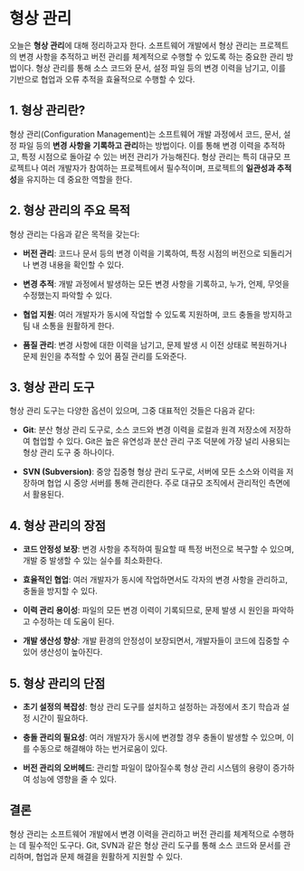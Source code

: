 # 형상 관리

오늘은 **형상 관리**에 대해 정리하고자 한다. 소프트웨어 개발에서 형상 관리는 프로젝트의 변경 사항을 추적하고 버전 관리를 체계적으로 수행할 수 있도록 하는 중요한 관리 방법이다. 형상 관리를 통해 소스 코드와 문서, 설정 파일 등의 변경 이력을 남기고, 이를 기반으로 협업과 오류 추적을 효율적으로 수행할 수 있다.

## 1. 형상 관리란?

형상 관리(Configuration Management)는 소프트웨어 개발 과정에서 코드, 문서, 설정 파일 등의 **변경 사항을 기록하고 관리**하는 방법이다. 이를 통해 변경 이력을 추적하고, 특정 시점으로 돌아갈 수 있는 버전 관리가 가능해진다. 형상 관리는 특히 대규모 프로젝트나 여러 개발자가 참여하는 프로젝트에서 필수적이며, 프로젝트의 **일관성과 추적성**을 유지하는 데 중요한 역할을 한다.

## 2. 형상 관리의 주요 목적

형상 관리는 다음과 같은 목적을 갖는다:

- **버전 관리**: 코드나 문서 등의 변경 이력을 기록하여, 특정 시점의 버전으로 되돌리거나 변경 내용을 확인할 수 있다.

- **변경 추적**: 개발 과정에서 발생하는 모든 변경 사항을 기록하고, 누가, 언제, 무엇을 수정했는지 파악할 수 있다.

- **협업 지원**: 여러 개발자가 동시에 작업할 수 있도록 지원하며, 코드 충돌을 방지하고 팀 내 소통을 원활하게 한다.

- **품질 관리**: 변경 사항에 대한 이력을 남기고, 문제 발생 시 이전 상태로 복원하거나 문제 원인을 추적할 수 있어 품질 관리를 도와준다.

## 3. 형상 관리 도구

형상 관리 도구는 다양한 옵션이 있으며, 그중 대표적인 것들은 다음과 같다:

- **Git**: 분산 형상 관리 도구로, 소스 코드와 변경 이력을 로컬과 원격 저장소에 저장하여 협업할 수 있다. Git은 높은 유연성과 분산 관리 구조 덕분에 가장 널리 사용되는 형상 관리 도구 중 하나이다.

- **SVN (Subversion)**: 중앙 집중형 형상 관리 도구로, 서버에 모든 소스와 이력을 저장하며 협업 시 중앙 서버를 통해 관리한다. 주로 대규모 조직에서 관리적인 측면에서 활용된다.

## 4. 형상 관리의 장점

- **코드 안정성 보장**: 변경 사항을 추적하여 필요할 때 특정 버전으로 복구할 수 있으며, 개발 중 발생할 수 있는 실수를 최소화한다.

- **효율적인 협업**: 여러 개발자가 동시에 작업하면서도 각자의 변경 사항을 관리하고, 충돌을 방지할 수 있다.

- **이력 관리 용이성**: 파일의 모든 변경 이력이 기록되므로, 문제 발생 시 원인을 파악하고 수정하는 데 도움이 된다.

- **개발 생산성 향상**: 개발 환경의 안정성이 보장되면서, 개발자들이 코드에 집중할 수 있어 생산성이 높아진다.

## 5. 형상 관리의 단점

- **초기 설정의 복잡성**: 형상 관리 도구를 설치하고 설정하는 과정에서 초기 학습과 설정 시간이 필요하다.

- **충돌 관리의 필요성**: 여러 개발자가 동시에 변경할 경우 충돌이 발생할 수 있으며, 이를 수동으로 해결해야 하는 번거로움이 있다.

- **버전 관리의 오버헤드**: 관리할 파일이 많아질수록 형상 관리 시스템의 용량이 증가하여 성능에 영향을 줄 수 있다.

## 결론

형상 관리는 소프트웨어 개발에서 변경 이력을 관리하고 버전 관리를 체계적으로 수행하는 데 필수적인 도구다. Git, SVN과 같은 형상 관리 도구를 통해 소스 코드와 문서를 관리하며, 협업과 문제 해결을 원활하게 지원할 수 있다.